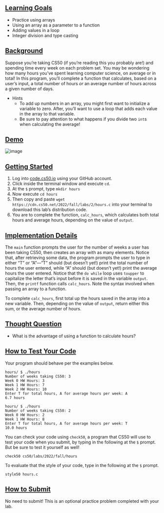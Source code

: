 <main class="col-md" style="margin-bottom: 42px; margin-top: 0px;">

   

<a data-id="" id="learning-goals" style="top: 0px;"></a><h2><a data-id="" href="#learning-goals">Learning Goals</a></h2>
<ul class="fa-ul">
  <li data-marker="*"><span class="fa-li"><i class="fas fa-square"></i></span>Practice using arrays</li>
  <li data-marker="*"><span class="fa-li"><i class="fas fa-square"></i></span>Using an array as a parameter to a function</li>
  <li data-marker="*"><span class="fa-li"><i class="fas fa-square"></i></span>Adding values in a loop</li>
  <li data-marker="*"><span class="fa-li"><i class="fas fa-square"></i></span>Integer division and type casting</li>
</ul>

<a data-id="" id="background" style="top: 0px;"></a><h2><a data-id="" href="#background">Background</a></h2>
<p>Suppose you’re taking CS50 (if you’re reading this you probably are!) and spending time every week on each problem set. You may be wondering how many hours you’ve spent learning computer science, on average or in total! In this program, you’ll complete a function that calculates, based on a user’s input, a total number of hours <em>or</em> an average number of hours across a given number of days.</p>

<ul class="fa-ul">
  <li data-marker="+"><span class="fa-li"><i class="far fa-plus-square"></i></span><span>Hints
    </span><ul class="fa-ul">
      <li data-marker="*"><span class="fa-li"><i class="fas fa-square"></i></span>To add up numbers in an array, you might first want to initialize a variable to zero. After, you’ll want to use a loop that adds each value in the array to that variable.</li>
      <li data-marker="*"><span class="fa-li"><i class="fas fa-square"></i></span>Be sure to pay attention to what happens if you divide two <code class="language-plaintext highlighter-rouge">int</code>s when calculating the average!</li>
    </ul><span>
  </span></li>
</ul>
  
  

<a data-id="" id="demo" style="top: 0px;"></a><h2><a data-id="" href="#demo">Demo</a></h2>
  
  ![image](https://user-images.githubusercontent.com/90121815/195691901-8888225d-86ab-4fc1-a2bc-278eefae6d93.png)


<a data-id="" id="getting-started" style="top: 0px;"></a><h2><a data-id="" href="#getting-started">Getting Started</a></h2>

<ol>
  <li>Log into <a href="https://code.cs50.io/">code.cs50.io</a> using your GitHub account.</li>
  <li>Click inside the terminal window and execute <code class="language-plaintext highlighter-rouge">cd</code>.</li>
  <li>At the <code class="language-plaintext highlighter-rouge">$</code> prompt, type <code class="language-plaintext highlighter-rouge">mkdir hours</code></li>
  <li>Now execute <code class="language-plaintext highlighter-rouge">cd hours</code></li>
  <li>Then copy and paste <code class="language-plaintext highlighter-rouge">wget https://cdn.cs50.net/2022/fall/labs/2/hours.c</code> into your terminal to download this lab’s distribution code.</li>
  <li>You are to complete the function, <code class="language-plaintext highlighter-rouge">calc_hours</code>, which calculates both total hours and average hours, depending on the value of <code class="language-plaintext highlighter-rouge">output</code>.</li>
</ol>

<a data-id="" id="implementation-details" style="top: 0px;"></a><h2><a data-id="" href="#implementation-details">Implementation Details</a></h2>

<p>The <code class="language-plaintext highlighter-rouge">main</code> function prompts the user for the number of weeks a user has been taking CS50, then creates an array with as many elements. Notice that, after retrieving some data, the program prompts the user to type in either “T” or “A”—”T” should (but doesn’t yet!) print the total number of hours the user entered, while “A” should (but doesn’t yet!) print the average hours the user entered. Notice that the <code class="language-plaintext highlighter-rouge">do while</code> loop uses <code class="language-plaintext highlighter-rouge">toupper</code> to capitalize the letter that’s input before it is saved in the variable <code class="language-plaintext highlighter-rouge">output</code>. Then, the <code class="language-plaintext highlighter-rouge">printf</code> function calls <code class="language-plaintext highlighter-rouge">calc_hours</code>. Note the syntax involved when passing an array to a function.</p>

<p>To complete <code class="language-plaintext highlighter-rouge">calc_hours</code>, first total up the hours saved in the array into a new variable. Then, depending on the value of <code class="language-plaintext highlighter-rouge">output</code>, return either this sum, or the average number of hours.</p>

<a data-id="" id="thought-question" style="top: 0px;"></a><h2><a data-id="" href="#thought-question">Thought Question</a></h2>

<ul class="fa-ul">
  <li data-marker="*"><span class="fa-li"><i class="fas fa-square"></i></span>What is the advantage of using a function to calculate hours?</li>
</ul>

<a data-id="" id="how-to-test-your-code" style="top: 0px;"></a><h2><a data-id="" href="#how-to-test-your-code">How to Test Your Code</a></h2>

<p>Your program should behave per the examples below.</p>

<div class="language-plaintext highlighter-rouge"><div class="highlight"><pre class="highlight"><code>hours/ $ ./hours
Number of weeks taking CS50: 3
Week 0 HW Hours: 3
Week 1 HW Hours: 7
Week 2 HW Hours: 10
Enter T for total hours, A for average hours per week: A
6.7 hours
</code></pre></div></div>

<div class="language-plaintext highlighter-rouge"><div class="highlight"><pre class="highlight"><code>hours/ $ ./hours
Number of weeks taking CS50: 2
Week 0 HW Hours: 2
Week 1 HW Hours: 8
Enter T for total hours, A for average hours per week: T
10.0 hours
</code></pre></div></div>

<p>You can check your code using <code class="language-plaintext highlighter-rouge">check50</code>, a program that CS50 will use to test your code when you submit, by typing in the following at the <code class="language-plaintext highlighter-rouge">$</code> prompt. But be sure to test it yourself as well!</p>

<div class="language-plaintext highlighter-rouge"><div class="highlight"><pre class="highlight"><code>check50 cs50/labs/2022/fall/hours
</code></pre></div></div>

<p>To evaluate that the style of your code, type in the following at the <code class="language-plaintext highlighter-rouge">$</code> prompt.</p>

<div class="language-plaintext highlighter-rouge"><div class="highlight"><pre class="highlight"><code>style50 hours.c
</code></pre></div></div>

<a data-id="" id="how-to-submit" style="top: 0px;"></a><h2><a data-id="" href="#how-to-submit">How to Submit</a></h2>

<p>No need to submit! This is an optional practice problem completed with your lab.</p>
